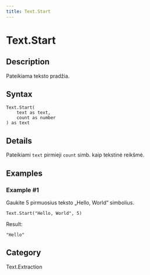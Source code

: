 ```yaml
---
title: Text.Start
---
```


# Text.Start


## Description

Pateikiama teksto pradžia.


## Syntax

```powerquery
Text.Start(
    text as text,
    count as number
) as text
```


## Details

Pateikiami <code>text</code> pirmieji <code>count</code> simb. kaip tekstinė reikšmė.


## Examples

### Example #1 
Gaukite 5 pirmuosius teksto „Hello, World“ simbolius.
```powerquery
Text.Start("Hello, World", 5)
```

Result: 
```powerquery
"Hello"
```




## Category
Text.Extraction
